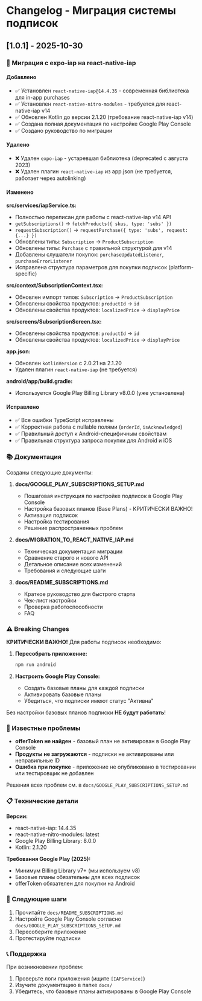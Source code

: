# Changelog - Миграция системы подписок

## [1.0.1] - 2025-10-30

### 🔄 Миграция с expo-iap на react-native-iap

#### Добавлено
- ✅ Установлен `react-native-iap@14.4.35` - современная библиотека для in-app purchases
- ✅ Установлен `react-native-nitro-modules` - требуется для react-native-iap v14
- ✅ Обновлен Kotlin до версии 2.1.20 (требование react-native-iap v14)
- ✅ Создана полная документация по настройке Google Play Console
- ✅ Создано руководство по миграции

#### Удалено
- ❌ Удален `expo-iap` - устаревшая библиотека (deprecated с августа 2023)
- ❌ Удален плагин `react-native-iap` из app.json (не требуется, работает через autolinking)

#### Изменено

**src/services/iapService.ts:**
- Полностью переписан для работы с react-native-iap v14 API
- `getSubscriptions()` → `fetchProducts({ skus, type: 'subs' })`
- `requestSubscription()` → `requestPurchase({ type: 'subs', request: {...} })`
- Обновлены типы: `Subscription` → `ProductSubscription`
- Обновлены типы: `Purchase` с правильной структурой для v14
- Добавлены слушатели покупок: `purchaseUpdatedListener`, `purchaseErrorListener`
- Исправлена структура параметров для покупки подписок (platform-specific)

**src/context/SubscriptionContext.tsx:**
- Обновлен импорт типов: `Subscription` → `ProductSubscription`
- Обновлены свойства продуктов: `productId` → `id`
- Обновлены свойства продуктов: `localizedPrice` → `displayPrice`

**src/screens/SubscriptionScreen.tsx:**
- Обновлены свойства продуктов: `productId` → `id`
- Обновлены свойства продуктов: `localizedPrice` → `displayPrice`

**app.json:**
- Обновлен `kotlinVersion` с 2.0.21 на 2.1.20
- Удален плагин `react-native-iap` (не требуется)

**android/app/build.gradle:**
- Используется Google Play Billing Library v8.0.0 (уже установлена)

#### Исправлено
- ✅ Все ошибки TypeScript исправлены
- ✅ Корректная работа с nullable полями (`orderId`, `isAcknowledged`)
- ✅ Правильный доступ к Android-специфичным свойствам
- ✅ Правильная структура запроса покупки для Android и iOS

### 📚 Документация

Созданы следующие документы:

1. **docs/GOOGLE_PLAY_SUBSCRIPTIONS_SETUP.md**
   - Пошаговая инструкция по настройке подписок в Google Play Console
   - Настройка базовых планов (Base Plans) - КРИТИЧЕСКИ ВАЖНО!
   - Активация подписок
   - Настройка тестирования
   - Решение распространенных проблем

2. **docs/MIGRATION_TO_REACT_NATIVE_IAP.md**
   - Техническая документация миграции
   - Сравнение старого и нового API
   - Детальное описание всех изменений
   - Требования и следующие шаги

3. **docs/README_SUBSCRIPTIONS.md**
   - Краткое руководство для быстрого старта
   - Чек-лист настройки
   - Проверка работоспособности
   - FAQ

### ⚠️ Breaking Changes

**КРИТИЧЕСКИ ВАЖНО!** Для работы подписок необходимо:

1. **Пересобрать приложение:**
   ```bash
   npm run android
   ```

2. **Настроить Google Play Console:**
   - Создать базовые планы для каждой подписки
   - Активировать базовые планы
   - Убедиться, что подписки имеют статус "Активна"

Без настройки базовых планов подписки **НЕ будут работать**!

### 🐛 Известные проблемы

- **offerToken не найден** - базовый план не активирован в Google Play Console
- **Продукты не загружаются** - подписки не активированы или неправильные ID
- **Ошибка при покупке** - приложение не опубликовано в тестировании или тестировщик не добавлен

Решения всех проблем см. в `docs/GOOGLE_PLAY_SUBSCRIPTIONS_SETUP.md`

### 📋 Технические детали

**Версии:**
- react-native-iap: 14.4.35
- react-native-nitro-modules: latest
- Google Play Billing Library: 8.0.0
- Kotlin: 2.1.20

**Требования Google Play (2025):**
- Минимум Billing Library v7+ (мы используем v8)
- Базовые планы обязательны для всех подписок
- offerToken обязателен для покупки на Android

### 🚀 Следующие шаги

1. Прочитайте `docs/README_SUBSCRIPTIONS.md`
2. Настройте Google Play Console согласно `docs/GOOGLE_PLAY_SUBSCRIPTIONS_SETUP.md`
3. Пересоберите приложение
4. Протестируйте подписки

### 📞 Поддержка

При возникновении проблем:
1. Проверьте логи приложения (ищите `[IAPService]`)
2. Изучите документацию в папке `docs/`
3. Убедитесь, что базовые планы активированы в Google Play Console
